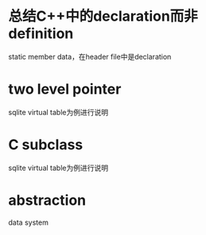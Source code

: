 

# 总结C++中的declaration而非definition

static member data，在header file中是declaration



# two level pointer

sqlite virtual table为例进行说明

# C subclass

sqlite virtual table为例进行说明



# abstraction

data system



